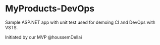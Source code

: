 # MyProducts-DevOps
Sample ASP.NET app with unit test used for demoing CI and DevOps with VSTS.


Initiated by our MVP @houssemDellai

